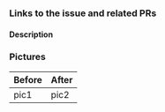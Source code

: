 ### Links to the issue and related PRs
 
 
#### Description
 
 
### Pictures

|Before|After|
|---|---|
|pic1|pic2|
